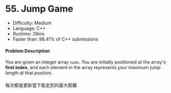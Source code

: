 # 55. Jump Game

- Difficulty: Medium
- Language: C++
- Runtime: 28ms
- Faster than: 98.41% of C++ submissions

#### Problem Description

You are given an integer array `nums`. You are initially positioned at the array's **first index**, and each element in the array represents your maximum jump length at that position.

####
每次都是更新當下能走到的最大距離 

